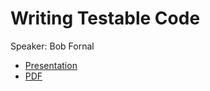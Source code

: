# Writing Testable Code

Speaker: Bob Fornal

* [Presentation](https://www.bobs-tech-presentations.com/talk/writing-testable-code/cover-01)
* [PDF](https://www.bobs-tech-presentations.com/assets/talks/writing-testable-code/writing-testable-code-minified.pdf)
